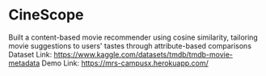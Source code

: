 # CineScope
Built a content-based movie recommender using cosine similarity, tailoring movie suggestions to users' tastes through attribute-based comparisons
Dataset Link: https://www.kaggle.com/datasets/tmdb/tmdb-movie-metadata
Demo Link: https://mrs-campusx.herokuapp.com/
